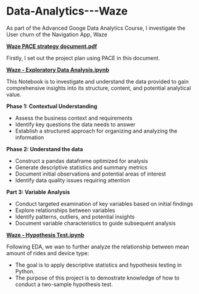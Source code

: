 # Data-Analytics---Waze
As part of the Advanced Googe Data Analytics Course, I investigate the User churn of the Navigation App, Waze

**[Waze PACE strategy document.pdf](https://github.com/olidare/Data-Analytics---Waze/tree/main#:~:text=Waze%20PACE%20strategy%20document.pdf)**

Firstly, I set out the project plan using PACE in this document.



**[Waze - Exploratory Data Analysis.ipynb](https://github.com/olidare/Data-Analytics---Waze/blob/main/Waze%20-%20Exploratory%20Data%20Analysis.ipynb)**

This Notebook is to investigate and understand the data provided to gain comprehensive insights into its structure, content, and potential analytical value.

**Phase 1: Contextual Understanding**

* Assess the business context and requirements
* Identify key questions the data needs to answer
* Establish a structured approach for organizing and analyzing the information

**Phase 2: Understand the data**

* Construct a pandas dataframe optimized for analysis
* Generate descriptive statistics and summary metrics
* Document initial observations and potential areas of interest
* Identify data quality issues requiring attention

**Part 3: Variable Analysis**

* Conduct targeted examination of key variables based on initial findings
* Explore relationships between variables
* Identify patterns, outliers, and potential insights
* Document variable characteristics to guide subsequent analysis


**[Waze - Hypothesis Test.ipynb]((https://github.com/olidare/Data-Analytics---Waze/blob/main/Waze%20-%20Hypothesis%20Test.ipynb))**


Following EDA, we wan to further analyze the relationship between mean amount of rides and device type:

* The goal is to apply descriptive statistics and hypothesis testing in Python.
* The purpose of this project is to demostrate knowledge of how to conduct a two-sample hypothesis test.


